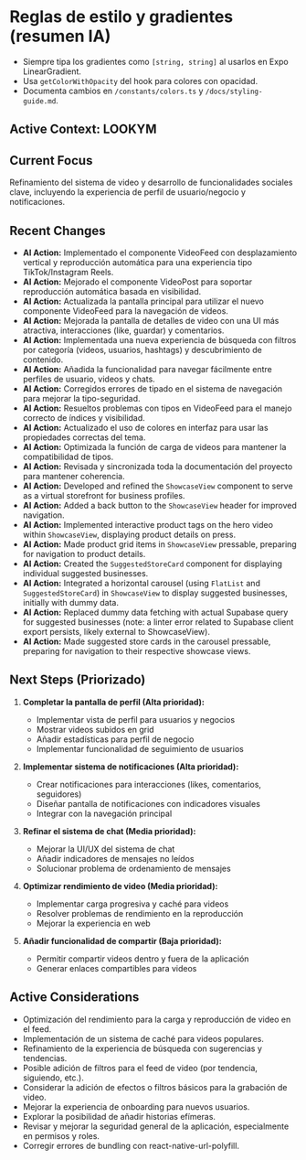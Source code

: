 # Reglas de estilo y gradientes (resumen IA)

- Siempre tipa los gradientes como `[string, string]` al usarlos en Expo LinearGradient.
- Usa `getColorWithOpacity` del hook para colores con opacidad.
- Documenta cambios en `/constants/colors.ts` y `/docs/styling-guide.md`.

## Active Context: LOOKYM

## Current Focus

Refinamiento del sistema de video y desarrollo de funcionalidades sociales clave, incluyendo la experiencia de perfil de usuario/negocio y notificaciones.

## Recent Changes

- **AI Action:** Implementado el componente VideoFeed con desplazamiento vertical y reproducción automática para una experiencia tipo TikTok/Instagram Reels.
- **AI Action:** Mejorado el componente VideoPost para soportar reproducción automática basada en visibilidad.
- **AI Action:** Actualizada la pantalla principal para utilizar el nuevo componente VideoFeed para la navegación de videos.
- **AI Action:** Mejorada la pantalla de detalles de video con una UI más atractiva, interacciones (like, guardar) y comentarios.
- **AI Action:** Implementada una nueva experiencia de búsqueda con filtros por categoría (videos, usuarios, hashtags) y descubrimiento de contenido.
- **AI Action:** Añadida la funcionalidad para navegar fácilmente entre perfiles de usuario, videos y chats.
- **AI Action:** Corregidos errores de tipado en el sistema de navegación para mejorar la tipo-seguridad.
- **AI Action:** Resueltos problemas con tipos en VideoFeed para el manejo correcto de índices y visibilidad.
- **AI Action:** Actualizado el uso de colores en interfaz para usar las propiedades correctas del tema.
- **AI Action:** Optimizada la función de carga de videos para mantener la compatibilidad de tipos.
- **AI Action:** Revisada y sincronizada toda la documentación del proyecto para mantener coherencia.
- **AI Action:** Developed and refined the `ShowcaseView` component to serve as a virtual storefront for business profiles.
- **AI Action:** Added a back button to the `ShowcaseView` header for improved navigation.
- **AI Action:** Implemented interactive product tags on the hero video within `ShowcaseView`, displaying product details on press.
- **AI Action:** Made product grid items in `ShowcaseView` pressable, preparing for navigation to product details.
- **AI Action:** Created the `SuggestedStoreCard` component for displaying individual suggested businesses.
- **AI Action:** Integrated a horizontal carousel (using `FlatList` and `SuggestedStoreCard`) in `ShowcaseView` to display suggested businesses, initially with dummy data.
- **AI Action:** Replaced dummy data fetching with actual Supabase query for suggested businesses (note: a linter error related to Supabase client export persists, likely external to ShowcaseView).
- **AI Action:** Made suggested store cards in the carousel pressable, preparing for navigation to their respective showcase views.

## Next Steps (Priorizado)

1. **Completar la pantalla de perfil (Alta prioridad):**
   - Implementar vista de perfil para usuarios y negocios
   - Mostrar videos subidos en grid
   - Añadir estadísticas para perfil de negocio
   - Implementar funcionalidad de seguimiento de usuarios

2. **Implementar sistema de notificaciones (Alta prioridad):**
   - Crear notificaciones para interacciones (likes, comentarios, seguidores)
   - Diseñar pantalla de notificaciones con indicadores visuales
   - Integrar con la navegación principal

3. **Refinar el sistema de chat (Media prioridad):**
   - Mejorar la UI/UX del sistema de chat
   - Añadir indicadores de mensajes no leídos
   - Solucionar problema de ordenamiento de mensajes

4. **Optimizar rendimiento de video (Media prioridad):**
   - Implementar carga progresiva y caché para videos
   - Resolver problemas de rendimiento en la reproducción
   - Mejorar la experiencia en web

5. **Añadir funcionalidad de compartir (Baja prioridad):**
   - Permitir compartir videos dentro y fuera de la aplicación
   - Generar enlaces compartibles para videos

## Active Considerations

- Optimización del rendimiento para la carga y reproducción de video en el feed.
- Implementación de un sistema de caché para videos populares.
- Refinamiento de la experiencia de búsqueda con sugerencias y tendencias.
- Posible adición de filtros para el feed de video (por tendencia, siguiendo, etc.).
- Considerar la adición de efectos o filtros básicos para la grabación de video.
- Mejorar la experiencia de onboarding para nuevos usuarios.
- Explorar la posibilidad de añadir historias efímeras.
- Revisar y mejorar la seguridad general de la aplicación, especialmente en permisos y roles.
- Corregir errores de bundling con react-native-url-polyfill.

